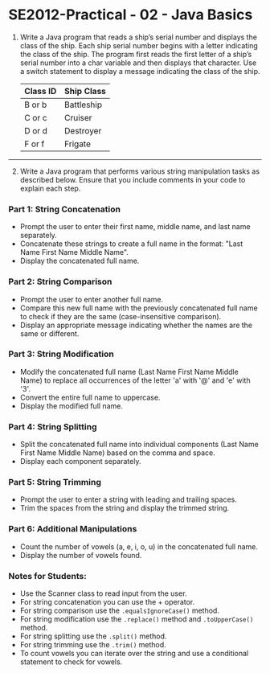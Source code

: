 # SE2012-Practical - 02 - Java Basics

1. Write a Java program that reads a ship’s serial number and displays the class of the ship. Each ship serial number begins with a letter indicating the class of the ship. The program first reads the first 
   letter of a ship’s serial number into a char variable and then displays that character. Use a switch statement to display a message indicating the class of the ship.

    | Class ID | Ship Class  |
    |----------|-------------|
    | B or b   | Battleship  |
    | C or c   | Cruiser     |
    | D or d   | Destroyer   |
    | F or f   | Frigate     |

---

2. Write a Java program that performs various string manipulation tasks as described below. Ensure that you include comments in your code to explain each step.

### Part 1: String Concatenation
- Prompt the user to enter their first name, middle name, and last name separately.
- Concatenate these strings to create a full name in the format: "Last Name First Name Middle Name".
- Display the concatenated full name.

### Part 2: String Comparison
- Prompt the user to enter another full name.
- Compare this new full name with the previously concatenated full name to check if they are the same (case-insensitive comparison).
- Display an appropriate message indicating whether the names are the same or different.

### Part 3: String Modification
- Modify the concatenated full name (Last Name First Name Middle Name) to replace all occurrences of the letter 'a' with '@' and 'e' with '3'.
- Convert the entire full name to uppercase.
- Display the modified full name.

### Part 4: String Splitting
- Split the concatenated full name into individual components (Last Name First Name Middle Name) based on the comma and space.
- Display each component separately.

### Part 5: String Trimming
- Prompt the user to enter a string with leading and trailing spaces.
- Trim the spaces from the string and display the trimmed string.

### Part 6: Additional Manipulations
- Count the number of vowels (a, e, i, o, u) in the concatenated full name.
- Display the number of vowels found.

### Notes for Students:
- Use the Scanner class to read input from the user.
- For string concatenation you can use the + operator.
- For string comparison use the `.equalsIgnoreCase()` method.
- For string modification use the `.replace()` method and `.toUpperCase()` method.
- For string splitting use the `.split()` method.
- For string trimming use the `.trim()` method.
- To count vowels you can iterate over the string and use a conditional statement to check for vowels.

